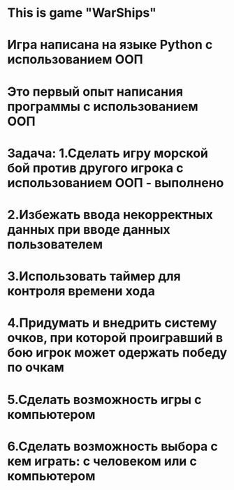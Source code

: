 # This is game "WarShips"
# Игра написана на языке Python с использованием ООП
# Это первый опыт написания программы с использованием ООП
# Задача: 1.Сделать игру морской бой против другого игрока с использованием ООП - выполнено
#         2.Избежать ввода некорректных данных при вводе данных пользователем
#         3.Использовать таймер для контроля времени хода
#         4.Придумать и внедрить систему очков, при которой проигравший в бою игрок может одержать победу по очкам
#         5.Сделать возможность игры с компьютером
#         6.Cделать возможность выбора с кем играть: с человеком или с компьютером
